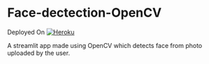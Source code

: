 # Face-dectection-OpenCV
Deployed On [<img alt="Heroku" src="https://img.shields.io/badge/heroku-%23430098.svg?style=for-the-badge&logo=heroku&logoColor=white"/>](https://face-dectection-by-atharv.herokuapp.com/)


<p> A streamlit app made using OpenCV which detects face from photo uploaded by the user.<p>
